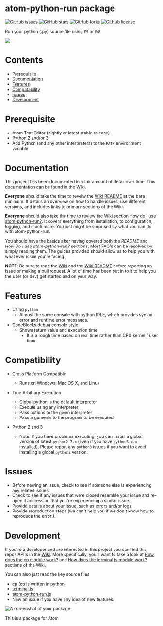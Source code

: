 # atom-python-run package
[![GitHub issues](https://img.shields.io/github/issues/foreshadow/atom-python-run.svg?style=plastic)](https://github.com/foreshadow/atom-python-run/issues)
[![GitHub stars](https://img.shields.io/github/stars/foreshadow/atom-python-run.svg?style=plastic)](https://github.com/foreshadow/atom-python-run/stargazers)
[![GitHub forks](https://img.shields.io/github/forks/foreshadow/atom-python-run.svg?style=plastic)](https://github.com/foreshadow/atom-python-run/network)
[![GitHub license](https://img.shields.io/badge/license-MIT-blue.svg?style=plastic)](https://raw.githubusercontent.com/foreshadow/atom-python-run/master/LICENSE.md)

Run your python (.py) source file using `F5` or `F6`!

![](https://cloud.githubusercontent.com/assets/2712675/18710388/9a665ed8-8037-11e6-803a-35e4555e89d0.jpg)

# Contents
- [Prerequisite](#prerequisite)
- [Documentation](https://github.com/foreshadow/atom-python-run/wiki)
- [Features](#features)
- [Compatability](#compatibility)
- [Issues](#issues)
- [Development](#development)

# Prerequisite

- Atom Text Editor (nightly or latest stable release)
- Python 2 and/or 3
- Add Python (and any other interpreters) to the `PATH` environment variable.

# Documentation

This project has been documented in a fair amount of detail over time. This documentation can be found in the [Wiki](https://github.com/foreshadow/atom-python-run/wiki).

**Everyone** should take the time to reveiw the [Wiki README](https://github.com/foreshadow/atom-python-run/wiki/00-Readme) at the bare minimum. It details an overview on how to handle issues, use different versions, and includes links to primary sections of the Wiki. 

**Everyone** should also take the time to review the Wiki section [How do I use atom-python-run?](https://github.com/foreshadow/atom-python-run/wiki/12-How-Do-I-Use-atom-python-run). It covers everything from installation, to configuration, logging, and much more. You just might be surprised by what you can do with atom-python-run.

You should have the basics after having covered both the *README* and *How Do I use atom-python-run?* sections. Most FAQ's can be resolved by simply reading them. The guides provided should allow us to help you with what ever issue you're facing.

**NOTE**: Be sure to read the [Wiki](https://github.com/foreshadow/atom-python-run/wiki) and the [Wiki README](https://github.com/foreshadow/atom-python-run/wiki/00-Readme) before reporting an issue or making a pull request. A lot of time has been put in to it to help you the user (or dev) get started and on your way.

# Features

- Using `python`
  - Almost the same console with python IDLE, which provides syntax error and runtime error messages.
- CodeBlocks debug console style
  - Shows return value and execution time
    - It is a rough time based on real time rather than CPU kernel / user time

# Compatibility

- Cross Platform Compatible
  - Runs on Windows, Mac OS X, and Linux

- True Arbitrary Execution
  - Global python is the default interpreter
  - Execute using any interpreter
  - Pass options to the given interpreter
  - Pass arguments to the program to be executed

- Python 2 and 3
  - Note: If you have problems executing, you can install a global version of latest `python2.7.x` (even if you have `python3.x.x` installed). Please report any `python3` issues if you want to avoid installing a global `python2` version.

# Issues
- Before newing an issue, check to see if someone else is experiencing any related issues.
- Check to see if any issues that were closed resemble your issue and re-open it addressing that you're experiencing a similar issue.
- Provide details about your issue, such as errors and/or logs.
- Provide reproduction steps (we can't help you if we don't know how to reproduce the error!).

# Development

If you're a developer and are interested in this project you can find this repos API's in the [Wiki](https://github.com/foreshadow/atom-python-run/wiki). More specifically, you'll want to take a look at [How does the cp module work?](https://github.com/foreshadow/atom-python-run/wiki#how-does-the-cp-module-work) and [How does the terminal.js module work?](https://github.com/foreshadow/atom-python-run/wiki#how-does-the-terminal-module-work) sections of the Wiki.

You can also just read the key source files
- [cp](https://github.com/foreshadow/atom-python-run/tree/master/cp) (cp is written in python)
- [terminal.js](https://github.com/foreshadow/atom-python-run/blob/master/lib/terminal.js)
- [atom-python-run.js](https://github.com/foreshadow/atom-python-run/blob/master/lib/atom-python-run.js)
- New an issue if you have any idea of new features.

![A screenshot of your package](https://f.cloud.github.com/assets/69169/2290250/c35d867a-a017-11e3-86be-cd7c5bf3ff9b.gif)

This is a package for Atom
